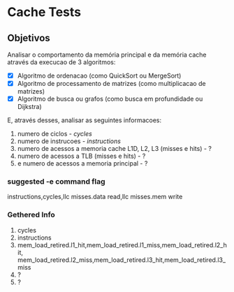 # Cache Tests

## Objetivos

Analisar o comportamento da memória principal e da memória cache através da execucao de 3 algoritmos:
- [X] Algoritmo de ordenacao (como QuickSort ou MergeSort)
- [X] Algoritmo de processamento de matrizes (como multiplicacao de matrizes)
- [X] Algoritmo de busca ou grafos (como busca em profundidade ou Dijkstra)

E, através desses, analisar as seguintes informacoes:
1. numero de ciclos - _cycles_
2. numero de instrucoes - _instructions_
3. numero de acessos a memoria cache L1D, L2, L3 (misses e hits) - ?
4. numero de acessos a TLB (misses e hits) - ?
5. e numero de acessos a memoria principal - ?
   

### suggested -e command flag 

instructions,cycles,llc misses.data read,llc misses.mem write

### Gethered Info

1. cycles
2. instructions
3. mem_load_retired.l1_hit,mem_load_retired.l1_miss,mem_load_retired.l2_hit,
   mem_load_retired.l2_miss,mem_load_retired.l3_hit,mem_load_retired.l3_miss
4. ?
5. ?